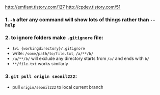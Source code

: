 http://emflant.tistory.com/127
http://cpdev.tistory.com/51

### 1. `-h` after any command will show lots of things rather than `--help`  
### 2. to ignore folders make `.gitignore` file:    
  - `$vi {workingdirectory}/.gitignore`
  - write:  `/some/path/to/file.txt`, `/a/**/b/`
  - `/a/**/b/` will exclude any directory starts from `/a/` and ends with `b/`
  - `**/file.txt` works similarly    
### 3. `git pull origin seonil222`:     
  - pull `origin/seonil222` to local current branch 
